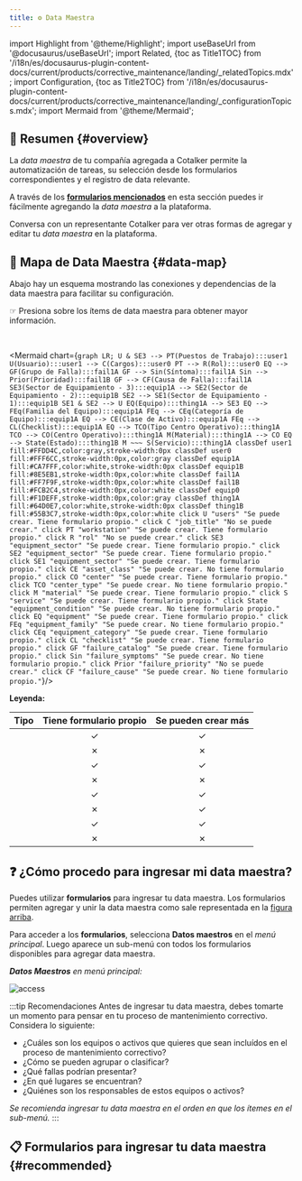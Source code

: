 ```yaml
---
title: ⚙️ Data Maestra
---
```


import Highlight from '@theme/Highlight';
import useBaseUrl from '@docusaurus/useBaseUrl'; 
import Related, {toc as Title1TOC} from '/i18n/es/docusaurus-plugin-content-docs/current/products/corrective_maintenance/landing/_relatedTopics.mdx'; 
import Configuration, {toc as Title2TOC} from '/i18n/es/docusaurus-plugin-content-docs/current/products/corrective_maintenance/landing/_configurationTopics.mdx'; 
import Mermaid from '@theme/Mermaid';


## 📌 Resumen {#overview}
La _data maestra_ de tu compañía agregada a Cotalker permite la automatización de tareas, su selección desde los formularios correspondientes y el registro de data relevante.

A través de los [**formularios mencionados**](#forms) en esta sección puedes ir fácilmente agregando la _data maestra_ a la plataforma.

Conversa con un representante Cotalker para ver otras formas de agregar y editar tu _data maestra_ en la plataforma.

## 📍 Mapa de Data Maestra {#data-map}
Abajo hay un esquema mostrando las conexiones y dependencias de la data maestra para facilitar su configuración.

<div className="align-center">

<span className="badge badge--warning">☞ Presiona sobre los ítems de data maestra para obtener mayor información.</span>

</div>
<br/>

<Mermaid chart={`
    graph LR;
        U & SE3 --> PT(Puestos de Trabajo):::user1
        U(Usuario):::user1 --> C(Cargos):::user0
        PT --> R(Rol):::user0
        EQ --> GF(Grupo de Falla):::fail1A
        GF --> Sin(Síntoma):::fail1A
        Sin --> Prior(Prioridad):::fail1B
        GF --> CF(Causa de Falla):::fail1A
        SE3(Sector de Equipamiento - 3):::equip1A --> SE2(Sector de Equipamiento - 2):::equip1B
        SE2 --> SE1(Sector de Equipamiento - 1):::equip1B
        SE1 & SE2 --> U
        EQ(Equipo):::thing1A --> SE3
        EQ --> FEq(Familia del Equipo):::equip1A
        FEq --> CEq(Categoría de Equipo):::equip1A
        EQ --> CE(Clase de Activo):::equip1A
        FEq --> CL(Checklist):::equip1A
        EQ --> TCO(Tipo Centro Operativo):::thing1A
        TCO --> CO(Centro Operativo):::thing1A
        M(Material):::thing1A --> CO
        EQ --> State(Estado):::thing1B
        M ~~~ S(Servicio):::thing1A
        classDef user1 fill:#FFDD4C,color:gray,stroke-width:0px
        classDef user0 fill:#FFF6CC,stroke-width:0px,color:gray
        classDef equip1A fill:#CA7FFF,color:white,stroke-width:0px
        classDef equip1B fill:#8E5EB1,stroke-width:0px,color:white
        classDef fail1A fill:#FF7F9F,stroke-width:0px,color:white
        classDef fail1B fill:#FCB2C4,stroke-width:0px,color:white
        classDef equip0 fill:#F1DEFF,stroke-width:0px,color:gray
        classDef thing1A fill:#64D0E7,color:white,stroke-width:0px
        classDef thing1B fill:#55B3C7,stroke-width:0px,color:white
        click U "users" "Se puede crear. Tiene formulario propio."
        click C "job_title" "No se puede crear."
        click PT "workstation" "Se puede crear. Tiene formulario propio."
        click R "rol" "No se puede crear."
        click SE3 "equipment_sector" "Se puede crear. Tiene formulario propio."
        click SE2 "equipment_sector" "Se puede crear. Tiene formulario propio."
        click SE1 "equipment_sector" "Se puede crear. Tiene formulario propio."
        click CE "asset_class" "Se puede crear. No tiene formulario propio."
        click CO "center" "Se puede crear. Tiene formulario propio."
        click TCO "center_type" "Se puede crear. No tiene formulario propio."
        click M "material" "Se puede crear. Tiene formulario propio."
        click S "service" "Se puede crear. Tiene formulario propio."
        click State "equipment_condition" "Se puede crear. No tiene formulario propio."
        click EQ "equipment" "Se puede crear. Tiene formulario propio."
        click FEq "equipment_family" "Se puede crear. No tiene formulario propio."
        click CEq "equipment_category" "Se puede crear. Tiene formulario propio."
        click CL "checklist" "Se puede crear. Tiene formulario propio."
        click GF "failure_catalog" "Se puede crear. Tiene formulario propio."
        click Sin "failure_symptoms" "Se puede crear. No tiene formulario propio."
        click Prior "failure_priority" "No se puede crear."
        click CF "failure_cause" "Se puede crear. No tiene formulario propio."
`}/>

<div className="align-center small_text">

**Leyenda:**

Tipo | Tiene formulario propio | Se pueden crear más
:---: | :---: | :---:
<Highlight text="Relacionado con Usuarios" color="#FFDD4C" textcolor="gray"/> | ✓ | ✓ 
<Highlight text="Relacionado con Usuarios" color="#FFF6CC" textcolor="gray"/> | ✗ | ✗ 
<Highlight text="Relacionado con Fallas" color="#FF7F9F" textcolor="white"/> | ✓ | ✓
<Highlight text="Relacionado con Fallas" color="#FCB2C4" textcolor="white"/> | ✗ | ✗
<Highlight text="Relacionado con Equipos" color="#CA7FFF" textcolor="white"/> | ✓ | ✓
<Highlight text="Relacionado con Equipos" color="#8E5EB1" textcolor="white"/> | ✗ | ✓
<Highlight text="Relacionado con Activos" color="#64D0E7" textcolor="white"/> | ✓ | ✓
<Highlight text="Relacionado con Activos" color="#55B3C7" textcolor="white"/> | ✗ | ✗


</div>


## ❓ ¿Cómo procedo para ingresar mi data maestra?
Puedes utilizar **formularios** para ingresar tu data maestra. Los formularios permiten agregar y unir la data maestra como sale representada en la [figura arriba](#data-map).

Para acceder a los **formularios**, selecciona **Datos maestros** en el _menú principal_. Luego aparece un sub-menú con todos los formularios disponibles para agregar data maestra. 

_**Datos Maestros** en menú principal:_

<div className="margin-left--lg img_sizing">

![access](/img/productos_es/product_master_data_00.png)

</div>

:::tip Recomendaciones
Antes de ingresar tu data maestra, debes tomarte un momento para pensar en tu proceso de mantenimiento correctivo. Considera lo siguiente:
- ¿Cuáles son los equipos o activos que quieres que sean incluídos en el proceso de mantenimiento correctivo?
- ¿Cómo se pueden agrupar o clasificar?
- ¿Qué fallas podrían presentar?
- ¿En qué lugares se encuentran?
- ¿Quiénes son los responsables de estos equipos o activos?

_Se recomienda ingresar tu data maestra en el orden en que los ítemes en el sub-menú._
:::

## 📋 Formularios para ingresar tu data maestra {#recommended}

<Configuration/>